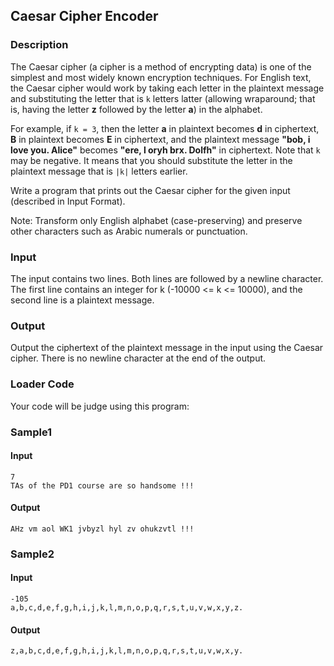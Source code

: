 Caesar Cipher Encoder
---------------------

### Description

<div>

The Caesar cipher (a cipher is a method of encrypting data) is one of
the simplest and most widely known encryption techniques. For English
text, the Caesar cipher would work by taking each letter in the
plaintext message and substituting the letter that is `k` letters latter
(allowing wraparound; that is, having the letter **z** followed by the
letter **a**) in the alphabet.

For example, if `k = 3`, then the letter **a** in plaintext becomes
**d** in ciphertext, **B** in plaintext becomes **E** in ciphertext, and
the plaintext message **\"bob, i love you. Alice\"** becomes **\"ere, l
oryh brx. Dolfh\"** in ciphertext. Note that `k` may be negative. It
means that you should substitute the letter in the plaintext message
that is `|k|` letters earlier.

Write a program that prints out the Caesar cipher for the given input
(described in Input Format).

Note: Transform only English alphabet (case-preserving) and preserve
other characters such as Arabic numerals or punctuation.

</div>

### Input

The input contains two lines. Both lines are followed by a newline
character. The first line contains an integer for k (-10000 \<= k \<=
10000), and the second line is a plaintext message.

### Output

Output the ciphertext of the plaintext message in the input using the
Caesar cipher. There is no newline character at the end of the output.

### Loader Code

<div>

Your code will be judge using this program:

</div>

<div>

### Sample1

#### Input

    7
    TAs of the PD1 course are so handsome !!!

#### Output

    AHz vm aol WK1 jvbyzl hyl zv ohukzvtl !!!

</div>

<div>

### Sample2

#### Input

    -105
    a,b,c,d,e,f,g,h,i,j,k,l,m,n,o,p,q,r,s,t,u,v,w,x,y,z.

#### Output

    z,a,b,c,d,e,f,g,h,i,j,k,l,m,n,o,p,q,r,s,t,u,v,w,x,y.

</div>
